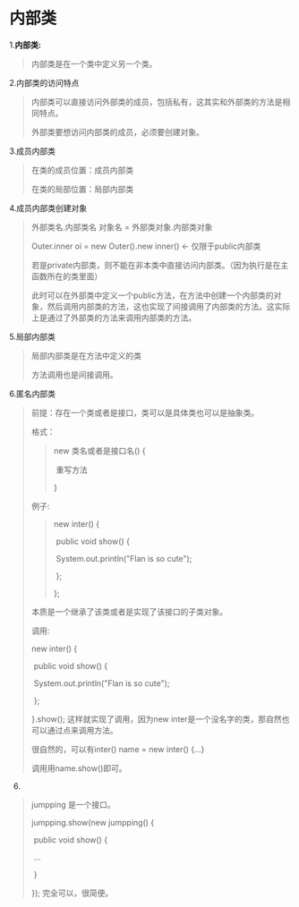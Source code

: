 # 内部类

1.**内部类:**

>内部类是在一个类中定义另一个类。

2.内部类的访问特点

>内部类可以直接访问外部类的成员，包括私有，这其实和外部类的方法是相同特点。
>
>外部类要想访问内部类的成员，必须要创建对象。

3.成员内部类

>在类的成员位置：成员内部类
>
>在类的局部位置：局部内部类

4.成员内部类创建对象

>外部类名.内部类名 对象名 = 外部类对象.内部类对象
>
>Outer.inner oi = new Outer().new inner() <- 仅限于public内部类
>
>若是private内部类，则不能在非本类中直接访问内部类。（因为执行是在主函数所在的类里面）
>
>此时可以在外部类中定义一个public方法，在方法中创建一个内部类的对象，然后调用内部类的方法，这也实现了间接调用了内部类的方法。这实际上是通过了外部类的方法来调用内部类的方法。

5.局部内部类

>局部内部类是在方法中定义的类
>
>方法调用也是间接调用。

6.匿名内部类

>前提：存在一个类或者是接口，类可以是具体类也可以是抽象类。
>
>格式：
>
>>new 类名或者是接口名() {
>>
>>​	重写方法
>>
>>}
>
>例子:
>
>>new inter() {
>>
>>​	public void show() {
>>
>>​		System.out.println("Flan is so cute");
>>
>>​	};
>>
>>};
>
>本质是一个继承了该类或者是实现了该接口的子类对象。
>
>调用:
>
>new inter() {
>
>​	public void show() {
>
>​		System.out.println("Flan is so cute");	
>
>​	};
>
>}.show();  这样就实现了调用，因为new inter是一个没名字的类，那自然也可以通过点来调用方法。
>
>很自然的，可以有inter() name = new inter() {...}  
>
>调用用name.show()即可。

6.

>jumpping 是一个接口。
>
>jumpping.show(new jumpping() {
>
>​	public void show() {
>
>​		...
>
>​	}
>
>}); 完全可以，很简便。